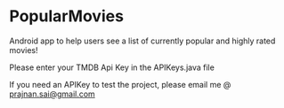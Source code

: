 # PopularMovies
Android app to help users see a list of currently popular and highly rated movies!

Please enter your TMDB Api Key in the APIKeys.java file

If you need an APIKey to test the project, please email me @ prajnan.sai@gmail.com
